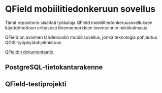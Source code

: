 # QField mobiilitiedonkeruun sovellus
Tämä repositorio sisältää työkaluja QField mobiilitiedonkeruusovelluksen käyttöönottoon erityisesti liikennemerkkien inventoinnin näkökulmasta.

QField on avoimen lähdekoodin mobiilisovellus, jonka teknologia pohjautuu QGIS-työpöytäohjelmistoon. 

[QFieldin dokumentaatio.](https://qfield.org/docs/fi/)

## PostgreSQL-tietokantarakenne

## QField-testiprojekti